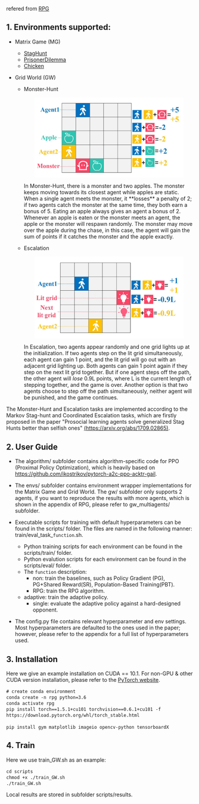 refered from [RPG](https://github.com/staghuntrpg/RPG)
## 1. Environments supported:

- Matrix Game (MG)

  - [StagHunt](https://en.wikipedia.org/wiki/Stag_hunt)
  - [PrisonerDilemma](https://en.wikipedia.org/wiki/Prisoner%27s_dilemma)
  - [Chicken](https://en.wikipedia.org/wiki/Chicken_(game))

- Grid World (GW)

  - Monster-Hunt

    <p align="center"><img src="./img/MonsterHunt.JPG" align="middle" width="400" /></p>
	In Monster-Hunt, there is a monster and two apples. The monster keeps moving towards its closest agent while apples are static. When a single agent meets the monster, it **losses** a penalty of 2; if two agents catch the monster at the same time, they both earn a bonus of 5. Eating an apple always gives an agent a bonus of 2. Whenever an apple is eaten or the monster meets an agent, the apple or the monster will respawn randomly. The monster may move over the apple during the chase, in this case, the agent will gain the sum of points if it catches the monster and the apple exactly.

  - Escalation
  
    <p align="center"><img src="./img/Escalation.JPG" align="middle" width="400" /></p>
  
    In Escalation, two agents appear randomly and one grid lights up at the initialization. If two agents step on the lit grid simultaneously, each agent can gain 1 point, and the lit grid will go out with an adjacent grid lighting up. Both agents can gain 1 point again if they step on the next lit grid together. But if one agent steps off the path, the other agent will *lose* 0.9L points, where L is the current length of stepping together, and the game is over. Another option is that two agents choose to step off the path simultaneously, neither agent will be punished, and the game continues.

The Monster-Hunt and Escalation tasks are implemented according to the Markov Stag-hunt and Coordinated Escalation tasks, which are firstly proposed in the paper "Prosocial learning agents solve generalized Stag Hunts better than selfish ones" [(https://arxiv.org/abs/1709.02865)](https://arxiv.org/abs/1709.02865). 

## 2. User Guide

- The algorithm/ subfolder contains algorithm-specific code for PPO (Proximal Policy Optimization), which is heavily based on https://github.com/ikostrikov/pytorch-a2c-ppo-acktr-gail.

- The envs/ subfolder contains environment wrapper implementations for the Matrix Game and Grid World.  The  gw/ subfolder only supports 2 agents, if you want to reproduce the results with more agents, which is shown in the appendix of RPG, please refer to gw_multiagents/ subfolder.

- Executable scripts for training with default hyperparameters can be found in the scripts/ folder. The files are named in the following manner: train/eval_task_`function`.sh. 
  - Python training scripts for each environment can be found in the scripts/train/ folder.
  - Python evalution scripts for each environment can be found in the scripts/eval/ folder.
  - The `function` description:
    - non: train the baselines, such as Policy Gradient (PG), PG+Shared Reward(SR), Population-Based Training(PBT).
    - RPG: train the RPG algorithm.
  - adaptive: train the adaptive policy.
    - single: evaluate the adaptive policy against a hard-designed opponent.
  
- The config.py file contains relevant hyperparameter and env settings. Most hyperparameters are defaulted to the ones used in the paper; however, please refer to the appendix for a full list of hyperparameters used.

## 3. Installation 

Here we give an example installation on CUDA == 10.1. For non-GPU & other CUDA version installation, please refer to the [PyTorch website](https://pytorch.org/get-started/locally/).

```
# create conda environment
conda create -n rpg python=3.6
conda activate rpg
pip install torch==1.5.1+cu101 torchvision==0.6.1+cu101 -f https://download.pytorch.org/whl/torch_stable.html

pip install gym matplotlib imageio opencv-python tensorboardX
```

## 4. Train

Here we use train_GW.sh as an example:

  ```
  cd scripts
  chmod +x ./train_GW.sh
  ./train_GW.sh
  ```

Local results are stored in subfolder scripts/results.
